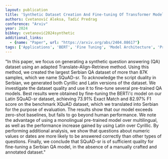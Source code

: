 ```yaml
---
layout: publication
title: 'Synthetic Dataset Creation And Fine-tuning Of Transformer Models For Question Answering In Serbian'
authors: Cvetanović Aleksa, Tadić Predrag
conference: "Arxiv"
year: 2024
bibkey: cvetanović2024synthetic
additional_links:
  - {name: "Paper", url: "https://arxiv.org/abs/2404.08617"}
tags: ['Applications', 'BERT', 'Fine Tuning', 'Model Architecture', 'Pretraining Methods', 'Training Techniques', 'Transformer']
---
```

"In this paper, we focus on generating a synthetic question answering (QA) dataset using an adapted Translate-Align-Retrieve method. Using this method, we created the largest Serbian QA dataset of more than 87K samples, which we name SQuAD-sr. To acknowledge the script duality in Serbian, we generated both Cyrillic and Latin versions of the dataset. We investigate the dataset quality and use it to fine-tune several pre-trained QA models. Best results were obtained by fine-tuning the BERTi\'c model on our Latin SQuAD-sr dataset, achieving 73.91&#37; Exact Match and 82.97&#37; F1 score on the benchmark XQuAD dataset, which we translated into Serbian for the purpose of evaluation. The results show that our model exceeds zero-shot baselines, but fails to go beyond human performance. We note the advantage of using a monolingual pre-trained model over multilingual, as well as the performance increase gained by using Latin over Cyrillic. By performing additional analysis, we show that questions about numeric values or dates are more likely to be answered correctly than other types of questions. Finally, we conclude that SQuAD-sr is of sufficient quality for fine-tuning a Serbian QA model, in the absence of a manually crafted and annotated dataset."
